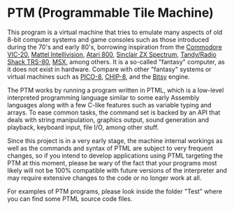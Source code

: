 # PTM (Programmable Tile Machine)
This program is a virtual machine that tries to emulate many aspects of old 8-bit computer systems and game consoles such as those introduced during the 70's and early 80's, borrowing inspiration from the [Commodore VIC-20](https://en.wikipedia.org/wiki/Commodore_VIC-20), [Mattel Intellivision](https://en.wikipedia.org/wiki/Intellivision), [Atari 800](https://en.wikipedia.org/wiki/Atari_8-bit_family), [Sinclair ZX Spectrum](https://en.wikipedia.org/wiki/ZX_Spectrum), [Tandy/Radio Shack TRS-80](https://en.wikipedia.org/wiki/TRS-80), [MSX](https://en.wikipedia.org/wiki/MSX), among others. It is a so-called "fantasy" computer, as it does not exist in hardware. Compare with other "fantasy" systems or virtual machines such as [PICO-8](https://en.wikipedia.org/wiki/PICO-8), [CHIP-8](https://en.wikipedia.org/wiki/CHIP-8), and the [Bitsy](https://ledoux.itch.io/bitsy) engine.

The PTM works by running a program written in PTML, which is a low-level interpreted programming language similar to some early Assembly languages along with a few C-like features such as variable typing and arrays. To ease common tasks, the command set is backed by an API that deals with string manipulation, graphics output, sound generation and playback, keyboard input, file I/O, among other stuff.

Since this project is in a very early stage, the machine internal workings as well as the commands and syntax of PTML are subject to very frequent changes, so if you intend to develop applications using PTML targeting the PTM at this moment, please be wary of the fact that your programs most likely will not be 100% compatible with future versions of the interpreter and may require extensive changes to the code or no longer work at all.

For examples of PTM programs, please look inside the folder "Test" where you can find some PTML source code files.
